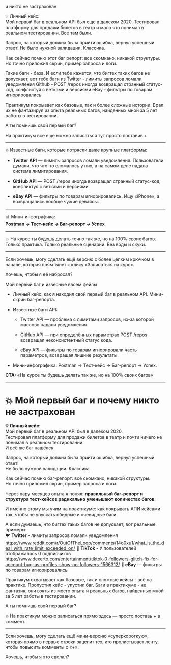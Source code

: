 и никто не застрахован

💡 Личный кейс:  
Мой первый баг в реальном API был еще в далеком 2020.
Тестировал платформу для продажи билетов в театр и мало что понимал в реальном тестировании.
Все там были.

Запрос, на который должна была прийти ошибка, вернул успешный ответ!
Не было нужной валидации. Классика.

Как сейчас помню этот баг репорт: все скомкано, никакой структуры.
Но точно приложил скрин, пример запроса и логи.

Такие баги - база.
И если тебе кажется, что бигтех таких багов не допускает, вот тебе баги из
Twitter - лимиты запросов ломали уведомления
Github - POST /repos иногда возвращал странный статус-код, конфликтуя с ветками и версиями
eBay - фильтры по товарам игнорировались

Практикум покрывает как базовые, так и более сложные истории.
Брал их не фантазируя из опыта реальных багов, найденных мной за 5 лет работы в тестировании.

А ты помнишь свой первый баг?

На практикум все еще можно записаться тут просто поставив +

---

🔥 Известные баги, которые потрясли даже крупные платформы:

- **Twitter API** — лимиты запросов ломали уведомления. Пользователи думали, что что-то сломалось у них, а на самом деле падала система лимитирования.
    
- **GitHub API** — POST /repos иногда возвращал странный статус-код, конфликтуя с ветками и версиями.
    
- **eBay API** — фильтры по товарам игнорировались. Ищу «iPhone», а возвращались вообще чужие девайсы.
    

---

📊 Мини-инфографика:  
**Postman → Тест-кейс → Баг-репорт → Успех**

---

💥 На курсе ты будешь делать точно так же, но на 100% своих багов.  
Только практика. Только реальные сценарии. Без воды и скуки.

---

Если хочешь, могу сделать ещё версию с более цепким крючком в начале, которая прям тянет к клику «Записаться на курс».

Хочешь, чтобы я её набросал?


Мой первый баг и извесные ввсем фейлы

- Личный кейс: как я находил свой первый баг в реальном API. Мини-скрин баг-репорта.
- Известные баги API:
    
    - Twitter API — проблема с лимитами запросов, из-за которой массово падали уведомления.
        
    - GitHub API — при определённых параметрах POST /repos возвращал неконсистентный статус кода.
        
    - eBay API — фильтры по товарам игнорировали часть параметров, возвращая лишние результаты.
        
- Мини-инфографика: Postman → Тест-кейс → Баг-репорт → Успех.
    

**CTA:** «На курсе ты будешь делать так же, но на 100% своих багов»



----
# 💥 Мой первый баг и почему никто не застрахован

**💡 Личный кейс:**  
Мой первый баг в реальном API был в далеком 2020.  
Тестировал платформу для продажи билетов в театр и почти ничего не понимал в реальном тестировании.  
И всё же баг нашёлся.

Запрос, на который должна была прийти ошибка, вернул успешный ответ!  
Не было нужной валидации. Классика.

Как сейчас помню баг-репорт: всё скомкано, никакой структуры.  
Но точно приложил скрин, пример запроса и логи.

Через пару месяцев опыта я понял: **правильный баг-репорт и структура тест-кейсов радикально уменьшают количество багов**.

И именно этому мы учим на практикуме: как покрывать АПИ кейсами так, чтобы не упускать обидные и очевидные баги.

А если думаешь, что бигтех таких багов не допускает, вот реальные примеры:  
🐦 **Twitter** - лимиты запросов ломали уведомления  https://www.reddit.com/r/OutOfTheLoop/comments/14o0xu1/what_is_the_deal_with_rate_limit_exceeded_on/
🐙 **TikTok** - У пользователей отображалось 0 подписчиков  https://www.dexerto.com/entertainment/tiktok-0-followers-glitch-fix-for-account-bug-as-profiles-show-no-followers-1566312/
🛒 **eBay** — фильтры по товарам игнорировались

Практикум охватывает как базовые, так и сложные кейсы - всё на практике. Пропустил кейс - упустил баг.
Баги в практикуме - не фантазия, они взяты из моего опыта и реальных багов, найденных мной за 5 лет работы в тестировании.

А ты помнишь свой первый баг?

🔥 На практикум можно записаться прямо здесь — просто поставь + в коммент.

---

Если хочешь, могу сделать ещё мини-версию «суперкороткую», которая прямо в первые строки зацепит тех, кто пролистывает ленту, чтобы повысить комменты с «+».

Хочешь, чтобы я это сделал?